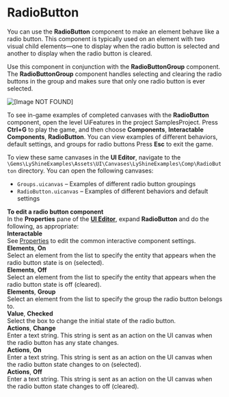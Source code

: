 # RadioButton<a name="ui-editor-components-radiobutton"></a>

You can use the **RadioButton** component to make an element behave like a radio button\. This component is typically used on an element with two visual child elements—one to display when the radio button is selected and another to display when the radio button is cleared\.

Use this component in conjunction with the **RadioButtonGroup** component\. The **RadioButtonGroup** component handles selecting and clearing the radio buttons in the group and makes sure that only one radio button is ever selected\.

![\[Image NOT FOUND\]](http://docs.aws.amazon.com/lumberyard/latest/userguide/images/ui-editor-components-radiobutton.png)

To see in\-game examples of completed canvases with the **RadioButton** component, open the level UiFeatures in the project SamplesProject\. Press **Ctrl\+G** to play the game, and then choose **Components**, **Interactable Components**, **RadioButton**\. You can view examples of different behaviors, default settings, and groups for radio buttons Press **Esc** to exit the game\.

To view these same canvases in the **UI Editor**, navigate to the `\Gems\LyShineExamples\Assets\UI\Canvases\LyShineExamples\Comp\RadioButton` directory\. You can open the following canvases:
+ `Groups.uicanvas` – Examples of different radio button groupings
+ `RadioButton.uicanvas` – Examples of different behaviors and default settings

**To edit a radio button component**  
In the **Properties** pane of the [**UI Editor**](ui-editor-using.md), expand **RadioButton** and do the following, as appropriate:    
**Interactable**  
See [Properties](ui-editor-components-interactive-properties.md) to edit the common interactive component settings\.  
**Elements**, **On**  
Select an element from the list to specify the entity that appears when the radio button state is on \(selected\)\.   
**Elements**, **Off**  
Select an element from the list to specify the entity that appears when the radio button state is off \(cleared\)\.   
**Elements**, **Group**  
Select an element from the list to specify the group the radio button belongs to\.  
**Value**, **Checked**  
Select the box to change the initial state of the radio button\.  
**Actions**, **Change**  
Enter a text string\. This string is sent as an action on the UI canvas when the radio button has any state changes\.  
**Actions**, **On**  
Enter a text string\. This string is sent as an action on the UI canvas when the radio button state changes to on \(selected\)\.  
**Actions**, **Off**  
Enter a text string\. This string is sent as an action on the UI canvas when the radio button state changes to off \(cleared\)\.